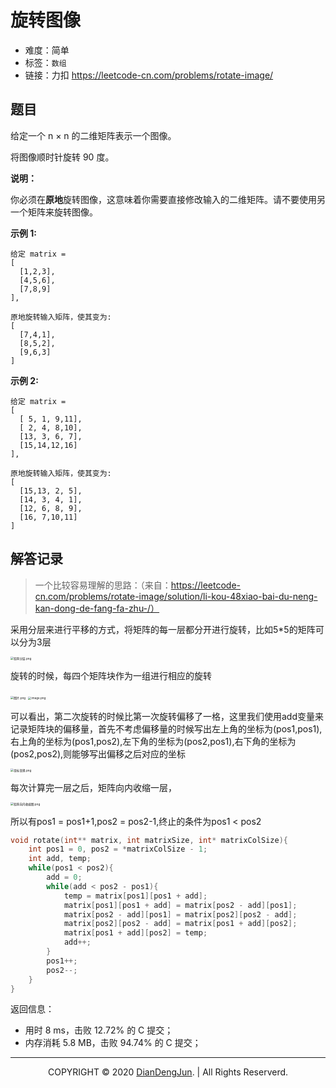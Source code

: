 # 旋转图像

+ 难度：简单
+ 标签：`数组`
+ 链接：力扣 https://leetcode-cn.com/problems/rotate-image/

## 题目

给定一个 n × n 的二维矩阵表示一个图像。

将图像顺时针旋转 90 度。

**说明：**

你必须在**原地**旋转图像，这意味着你需要直接修改输入的二维矩阵。请不要使用另一个矩阵来旋转图像。

**示例 1:**

```
给定 matrix = 
[
  [1,2,3],
  [4,5,6],
  [7,8,9]
],

原地旋转输入矩阵，使其变为:
[
  [7,4,1],
  [8,5,2],
  [9,6,3]
]
```

**示例 2:**

```
给定 matrix =
[
  [ 5, 1, 9,11],
  [ 2, 4, 8,10],
  [13, 3, 6, 7],
  [15,14,12,16]
], 

原地旋转输入矩阵，使其变为:
[
  [15,13, 2, 5],
  [14, 3, 4, 1],
  [12, 6, 8, 9],
  [16, 7,10,11]
]
```

## 解答记录

> 一个比较容易理解的思路：（来自：https://leetcode-cn.com/problems/rotate-image/solution/li-kou-48xiao-bai-du-neng-kan-dong-de-fang-fa-zhu-/）

采用分层来进行平移的方式，将矩阵的每一层都分开进行旋转，比如5*5的矩阵可以分为3层

<img src="https://pic.leetcode-cn.com/ab4d64994f3b7b174eef572ff596728f142cceb51beae3679f0c8e230342b521-image.png" alt="矩阵分层.png" style="zoom:33%;" />

旋转的时候，每四个矩阵块作为一组进行相应的旋转

<img src="https://pic.leetcode-cn.com/9862d85a4282a4914bb0b3d480a3286307723f9ef27e295b6353e41e01bed63d-%E5%9B%BE%E7%89%87.png" alt="图片.png" style="zoom:33%;" />

<img src="https://pic.leetcode-cn.com/53f57c473f06d8e63eeba0f4874700d508bdc5367c614ac601f0fec7a7fe8dfe-image.png" alt="image.png" style="zoom:33%;" />

可以看出，第二次旋转的时候比第一次旋转偏移了一格，这里我们使用add变量来记录矩阵块的偏移量，首先不考虑偏移量的时候写出左上角的坐标为(pos1,pos1),右上角的坐标为(pos1,pos2),左下角的坐标为(pos2,pos1),右下角的坐标为(pos2,pos2),则能够写出偏移之后对应的坐标

<img src="https://pic.leetcode-cn.com/58c76a0a3b1fed08f9546aa0993c99f3d1fff08a63987c960a5ccf23f7c71678-image.png" alt="坐标变换.png" style="zoom:33%;" />

每次计算完一层之后，矩阵向内收缩一层，

<img src="https://pic.leetcode-cn.com/caa134c9e2a8d6626cf66315720f67f40b863ee90d2e01d97a77943eba45039c-%E5%9B%BE%E7%89%87.png" alt="矩阵向内收缩图.png" style="zoom:33%;" />

所以有pos1 = pos1+1,pos2 = pos2-1,终止的条件为pos1 < pos2

```c
void rotate(int** matrix, int matrixSize, int* matrixColSize){
    int pos1 = 0, pos2 = *matrixColSize - 1;
    int add, temp;
    while(pos1 < pos2){
        add = 0;
        while(add < pos2 - pos1){
            temp = matrix[pos1][pos1 + add];
            matrix[pos1][pos1 + add] = matrix[pos2 - add][pos1];
            matrix[pos2 - add][pos1] = matrix[pos2][pos2 - add];
            matrix[pos2][pos2 - add] = matrix[pos1 + add][pos2];
            matrix[pos1 + add][pos2] = temp;
            add++;
        }
        pos1++;
        pos2--;
    }
}
```

返回信息：

+ 用时 8 ms，击败 12.72% 的 C 提交；
+ 内存消耗 5.8 MB，击败 94.74% 的 C 提交；

---

<p align="center">COPYRIGHT © 2020 <a href="https://www.xxdiandeng.cn">DianDengJun</a>. | All Rights Reserverd.</p>